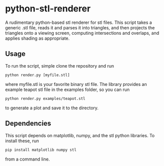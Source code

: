 # python-stl-renderer

A rudimentary python-based stl renderer for stl files. This script takes a generic .stl file, reads it and parses it into triangles, and then projects the triangles onto a viewing screen, computing intersections and overlaps, and applies shading as appropriate.

## Usage

To run the script, simple clone the repository and run

```
python render.py [myfile.stl]
```

where myfile.stl is your favorite binary stl file. The library provides an example teapot stl file in the examples folder, so you can run

```
python render.py examples/teapot.stl
```

to generate a plot and save it to the directory.

## Dependencies

This script depends on matplotlib, numpy, and the stl python libraries. To install these, run

```
pip install matplotlib numpy stl
```

from a command line.
